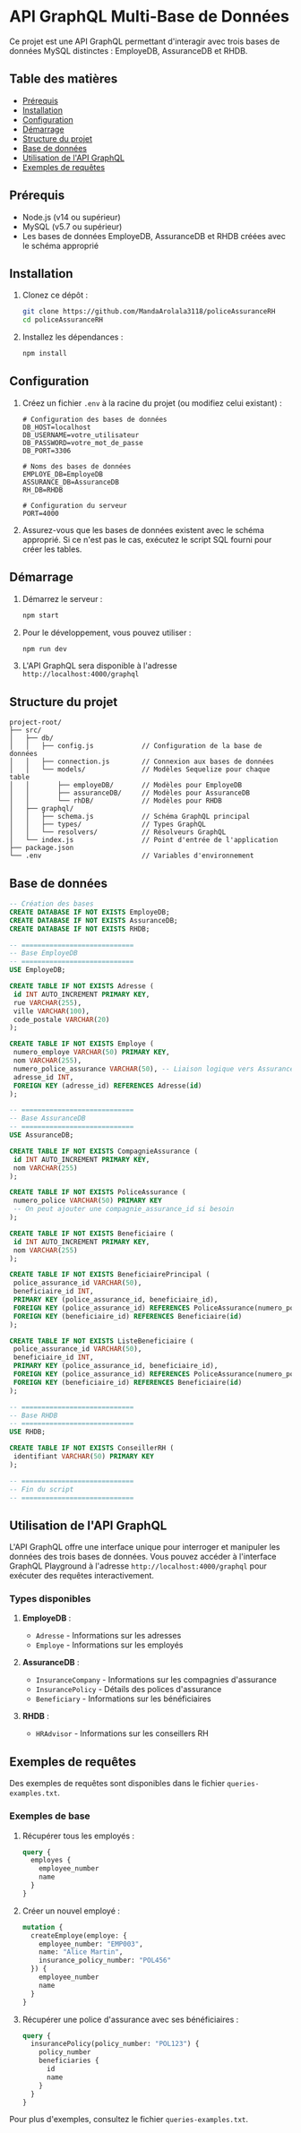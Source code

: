 # API GraphQL Multi-Base de Données

Ce projet est une API GraphQL permettant d'interagir avec trois bases de données MySQL distinctes : EmployeDB, AssuranceDB et RHDB.

## Table des matières

- [Prérequis](#prérequis)
- [Installation](#installation)
- [Configuration](#configuration)
- [Démarrage](#démarrage)
- [Structure du projet](#structure-du-projet)
- [Base de données](#base-de-données)
- [Utilisation de l'API GraphQL](#utilisation-de-lapi-graphql)
- [Exemples de requêtes](#exemples-de-requêtes)

## Prérequis

- Node.js (v14 ou supérieur)
- MySQL (v5.7 ou supérieur)
- Les bases de données EmployeDB, AssuranceDB et RHDB créées avec le schéma approprié

## Installation

1. Clonez ce dépôt :
   ```bash
   git clone https://github.com/MandaArolala3118/policeAssuranceRH
   cd policeAssuranceRH
   ```

2. Installez les dépendances :
   ```bash
   npm install
   ```

## Configuration

1. Créez un fichier `.env` à la racine du projet (ou modifiez celui existant) :
   ```
   # Configuration des bases de données
   DB_HOST=localhost
   DB_USERNAME=votre_utilisateur
   DB_PASSWORD=votre_mot_de_passe
   DB_PORT=3306

   # Noms des bases de données
   EMPLOYE_DB=EmployeDB
   ASSURANCE_DB=AssuranceDB
   RH_DB=RHDB

   # Configuration du serveur
   PORT=4000
   ```

2. Assurez-vous que les bases de données existent avec le schéma approprié. Si ce n'est pas le cas, exécutez le script SQL fourni pour créer les tables.

## Démarrage

1. Démarrez le serveur :
   ```bash
   npm start
   ```

2. Pour le développement, vous pouvez utiliser :
   ```bash
   npm run dev
   ```

3. L'API GraphQL sera disponible à l'adresse `http://localhost:4000/graphql`

## Structure du projet

```
project-root/
├── src/
│   ├── db/
│   │   ├── config.js            // Configuration de la base de données
│   │   ├── connection.js        // Connexion aux bases de données
│   │   └── models/              // Modèles Sequelize pour chaque table
│   │       ├── employeDB/       // Modèles pour EmployeDB
│   │       ├── assuranceDB/     // Modèles pour AssuranceDB
│   │       └── rhDB/            // Modèles pour RHDB
│   ├── graphql/
│   │   ├── schema.js            // Schéma GraphQL principal
│   │   ├── types/               // Types GraphQL
│   │   └── resolvers/           // Résolveurs GraphQL
│   └── index.js                 // Point d'entrée de l'application
├── package.json
└── .env                         // Variables d'environnement
```

## Base de données

   ```sql
   -- Création des bases
CREATE DATABASE IF NOT EXISTS EmployeDB;
CREATE DATABASE IF NOT EXISTS AssuranceDB;
CREATE DATABASE IF NOT EXISTS RHDB;

-- ============================
-- Base EmployeDB
-- ============================
USE EmployeDB;

CREATE TABLE IF NOT EXISTS Adresse (
    id INT AUTO_INCREMENT PRIMARY KEY,
    rue VARCHAR(255),
    ville VARCHAR(100),
    code_postale VARCHAR(20)
);

CREATE TABLE IF NOT EXISTS Employe (
    numero_employe VARCHAR(50) PRIMARY KEY,
    nom VARCHAR(255),
    numero_police_assurance VARCHAR(50), -- Liaison logique vers AssuranceDB.PoliceAssurance
    adresse_id INT,
    FOREIGN KEY (adresse_id) REFERENCES Adresse(id)
);

-- ============================
-- Base AssuranceDB
-- ============================
USE AssuranceDB;

CREATE TABLE IF NOT EXISTS CompagnieAssurance (
    id INT AUTO_INCREMENT PRIMARY KEY,
    nom VARCHAR(255)
);

CREATE TABLE IF NOT EXISTS PoliceAssurance (
    numero_police VARCHAR(50) PRIMARY KEY
    -- On peut ajouter une compagnie_assurance_id si besoin
);

CREATE TABLE IF NOT EXISTS Beneficiaire (
    id INT AUTO_INCREMENT PRIMARY KEY,
    nom VARCHAR(255)
);

CREATE TABLE IF NOT EXISTS BeneficiairePrincipal (
    police_assurance_id VARCHAR(50),
    beneficiaire_id INT,
    PRIMARY KEY (police_assurance_id, beneficiaire_id),
    FOREIGN KEY (police_assurance_id) REFERENCES PoliceAssurance(numero_police),
    FOREIGN KEY (beneficiaire_id) REFERENCES Beneficiaire(id)
);

CREATE TABLE IF NOT EXISTS ListeBeneficiaire (
    police_assurance_id VARCHAR(50),
    beneficiaire_id INT,
    PRIMARY KEY (police_assurance_id, beneficiaire_id),
    FOREIGN KEY (police_assurance_id) REFERENCES PoliceAssurance(numero_police),
    FOREIGN KEY (beneficiaire_id) REFERENCES Beneficiaire(id)
);

-- ============================
-- Base RHDB
-- ============================
USE RHDB;

CREATE TABLE IF NOT EXISTS ConseillerRH (
    identifiant VARCHAR(50) PRIMARY KEY
);

-- ============================
-- Fin du script
-- ============================
   ```

## Utilisation de l'API GraphQL

L'API GraphQL offre une interface unique pour interroger et manipuler les données des trois bases de données. Vous pouvez accéder à l'interface GraphQL Playground à l'adresse `http://localhost:4000/graphql` pour exécuter des requêtes interactivement.

### Types disponibles

1. **EmployeDB** :
   - `Adresse` - Informations sur les adresses
   - `Employe` - Informations sur les employés

2. **AssuranceDB** :
   - `InsuranceCompany` - Informations sur les compagnies d'assurance
   - `InsurancePolicy` - Détails des polices d'assurance
   - `Beneficiary` - Informations sur les bénéficiaires

3. **RHDB** :
   - `HRAdvisor` - Informations sur les conseillers RH

## Exemples de requêtes

Des exemples de requêtes sont disponibles dans le fichier `queries-examples.txt`.

### Exemples de base

1. Récupérer tous les employés :
   ```graphql
   query {
     employes {
       employee_number
       name
     }
   }
   ```

2. Créer un nouvel employé :
   ```graphql
   mutation {
     createEmploye(employe: {
       employee_number: "EMP003",
       name: "Alice Martin",
       insurance_policy_number: "POL456"
     }) {
       employee_number
       name
     }
   }
   ```

3. Récupérer une police d'assurance avec ses bénéficiaires :
   ```graphql
   query {
     insurancePolicy(policy_number: "POL123") {
       policy_number
       beneficiaries {
         id
         name
       }
     }
   }
   ```

Pour plus d'exemples, consultez le fichier `queries-examples.txt`.
